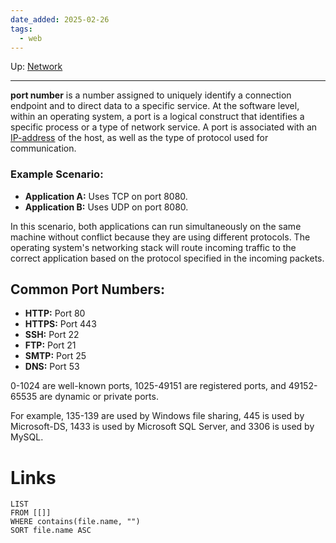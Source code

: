 ```yaml
---
date_added: 2025-02-26
tags:
  - web
---
```

Up: [Network](Network.md)
___
**port number** is a number assigned to uniquely identify a connection endpoint and to direct data to a specific service.
At the software level, within an operating system, a port is a logical construct that identifies a specific process or a type of network service. A port is associated with an [IP-address](IP-address.md) of the host, as well as the type of protocol used for communication.

### Example Scenario:

- **Application A:** Uses TCP on port 8080.
- **Application B:** Uses UDP on port 8080.

In this scenario, both applications can run simultaneously on the same machine without conflict because they are using different protocols. The operating system's networking stack will route incoming traffic to the correct application based on the protocol specified in the incoming packets.


## Common Port Numbers:

- **HTTP:** Port 80
- **HTTPS:** Port 443
- **SSH:** Port 22
- **FTP:** Port 21
- **SMTP:** Port 25
- **DNS:** Port 53

0-1024 are well-known ports, 1025-49151 are registered ports, and 49152-65535 are dynamic or private ports.

For example, 135-139 are used by Windows file sharing, 445 is used by Microsoft-DS, 1433 is used by Microsoft SQL Server, and 3306 is used by MySQL.

# Links
```dataview
LIST
FROM [[]]
WHERE contains(file.name, "")
SORT file.name ASC
```
